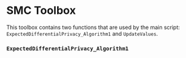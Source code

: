 # SMC Toolbox
This toolbox contains two functions that are used by the main script: `ExpectedDifferentialPrivacy_Algorithm1` and `UpdateValues`.

### `ExpectedDifferentialPrivacy_Algorithm1`
